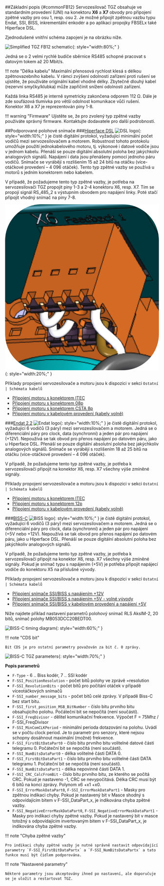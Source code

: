 ##Základní popis {#commonFB12}
Servozesilovač TGZ obsahuje ve standardním provedení (UNI) na konektoru **X6** a **X7** obvody pro připojení zpětné vazby pro osu 1, resp. osu 2.
Je možné připojit zpětnou vazbu typu Endat, SSI, BISS, inkrementální enkodér a po aplikaci propojky FBSELx také Hiperface DSL.   

Zjednodušené vnitřní schéma zapojení je na obrázku níže.

![Simplified TGZ FB12 schematic](../img/FB12internals.svg){: style="width:80%;" }

Jedná se o 2 velmi rychlé budiče sběrnice RS485 schopné pracovat s datovým tokem až 20 Mbit/s.

!!! note "Délka kabelu"
	Maximální přenosová rychlost klesá s délkou zpětnovazebního kabelu.
	V rámci zvýšení odolnosti zařízení proti rušení se ujistěte, že používáte originální kabel vhodné délky.
	Zbytečně dlouhý kabel (rezervní smyčky/klubka) může zapříčinit snížení odolnosti zařízení.

Každá linka RS485 je interně symetricky zakončena odporem 112 Ω.
Dále je zde soufázová tlumivka pro větší odolnost komunikace vůči rušení.
Konektor X6 a X7 je reprezentován piny 1-8.   

!!! warning "Firmware"
	Ujistěte se, že pro zvolený typ zpětné vazby používáte správný firmware.
	Kontaktujte dodavatele pro další podrobnosti.
	
##Podporované polohové snímače
###[Hiperface DSL](https://www.hiperfacedsl.com/index_en.html)
![DSL logo](../img/HiperfaceDSLLogo.png){: style="width:10%;" } je čistě digitální protokol, vyžadující minimální počet vodičů mezi servozesilovačem a motorem.
Robustnost tohoto protokolu umožňuje použití jednokabelového motoru, tj. výkonové i datové vodiče jsou v jednom kabelu.
Přenáší se pouze digitální absolutní poloha bez jakýchkoliv analogových signálů. Napájení i data jsou přenášeny pomocí jednoho páru vodičů.
Snímače se vyrábějí s rozlišením 15 až 24 bitů na otáčku (více-otáčkové provedení – 4 096 otáček).
Tento typ zpětné vazby se používá u motorů s jedním konektorem nebo kabelem.   

V případě, že požadujeme tento typ zpětné vazby, je potřeba na servozesilovači TGZ propojit piny 1-3 a 2-4 konektoru X6, resp. X7.
Tím se propojí signál RS_485_2 s výstupním obvodem pro napájení linky.
Poté stačí připojit vhodný snímač na piny 7-8.   

![FB1_2 DSL connection](../img/FB12_DSL1.webp){: style="width:20%;" }

Příklady propojení servozesilovače a motoru jsou k dispozici v sekci `Ostatní | Schémata kabelů`   

- [Připojení motoru s konektorem ITEC](../../CZ/ETC/TGcable/md/description.md#Z1)
- [Připojení motoru s konektorem 08p](../../CZ/ETC/TGcable/md/description.md#Z2)
- [Připojení motoru s konektorem CSTA 8p](../../CZ/ETC/TGcable/md/description.md#Z3)
- [Připojení motoru v kabelovém provedení (kabely volně)](../../CZ/ETC/TGcable/md/description.md#Z4)

###[Endat 2.2](https://endat.heidenhain.com/endat2)
![Endat logo](../img/Endat2_2Logo.png){: style="width:10%;" } je čistě digitální protokol, vyžadující 6 vodičů (3 páry) mezi servozesilovačem a motorem.
Jedná se o diferenciální páry pro clock, data (synchronní) a jeden pár pro napájení (+12V).
Nepoužívá se tak obvod pro přenos napájení po datovém páru, jako u Hiperface DSL.
Přenáší se pouze digitální absolutní poloha bez jakýchkoliv analogových signálů.
Snímače se vyrábějí s rozlišením 18 až 25 bitů na otáčku (více-otáčkové provedení – 4 096 otáček).   

V případě, že požadujeme tento typ zpětné vazby, je potřeba k servozesilovači připojit na konektor X6, resp. X7 všechny výše zmíněné  signály.

Příklady propojení servozesilovače a motoru jsou k dispozici v sekci `Ostatní | Schémata kabelů`

- [Připojení motoru s konektorem ITEC](../../CZ/ETC/TGcable/md/description.md#Z10)
- [Připojení motoru s konektorem 12p](../../CZ/ETC/TGcable/md/description.md#Z9)
- [Připojení motoru v kabelovém provedení (kabely volně)](../../CZ/ETC/TGcable/md/description.md#Z11)

###[BISS-C](https://biss-interface.com/)
![BISS logo](../img/BISSlogo.png){: style="width:10%;" } je čistě digitální protokol, vyžadující 6 vodičů (3 páry) mezi servozesilovačem a motorem.
Jedná se o diferenciální páry pro clock, data (synchronní) a jeden pár pro napájení (+5V nebo +12V).
Nepoužívá se tak obvod pro přenos napájení po datovém páru, jako u Hiperface DSL.
Přenáší se pouze digitální absolutní poloha bez jakýchkoliv analogových signálů.   

V případě, že požadujeme tento typ zpětné vazby, je potřeba k servozesilovači připojit na konektor X6, resp. X7 všechny výše zmíněné signály.
Pokud je snímač typu s napájením (+5V) je potřeba připojit napájecí vodiče do konektoru X5 na příslušné vývody.

Příklady propojení servozesilovače a motoru jsou k dispozici v sekci `Ostatní | Schémata kabelů`

- [Připojení snímače SSI/BISS s napájením +12V](../../CZ/ETC/TGcable/md/description.md#Z15)
- [Připojení snímače SSI/BISS s napájením +5V - volné vývody](../../CZ/ETC/TGcable/md/description.md#Z16)
- [Připojení snímače SSI/BISS v kabelovém provedení a napájení +5V](../../CZ/ETC/TGcable/md/description.md#Z14)

Níže najdete příklad nastavení parametrů polohový snímač RLS AksIM-2, 20 bitů, snímač polohy MB053DCC20BEDT00.

![BISS-C timing diagram](../img/BISS-Ctiming.png){: style="width:60%;" }

!!! note "CDS bit"

	Bit CDS je pro ostatní parametry považován za bit č. 0 zprávy.
	
![BISS-C TGZ parameters](../img/BISS-C_TGZparams.png){: style="width:70%;" }

**Popis parametrů**   

- `F-Type` - 6 .. Biss kodér, 7 .. SSI kodér
- `F-SSI_PositionResolution` - počet bitů polohy ve zprávě =resolution
- `F-SSI_RevolutionBits` - počet bitů pro počítání otáček v případě víceotáčkových snímačů
- `F-SSI_number_message_bits` - počet bitů celé zprávy. V případě Biss-C bez start bitu.
- `F-SSI_first_position_MSB_BitNumber` - číslo bitu prvního bitu obsahujícího polohu. Počáteční bit se nepočítá (není součástí).
- `F-SSI_FreqDivisor` - dělitel komunikační frekvence.  Výpočet F = 75Mhz / F-SSI_FreqDivisor
- `F-SSI_MinComCLKPeriod` - minimální perioda dotazování na polohu. Uvádí se v počtu clock period. Je to parametr pro senzory, které nejsou schopny dosáhnout maximální (možné) frekvence.
- `F-SSI_FirstBitDataPart0` - číslo bitu prvního bitu volitelné datové části telegramu 0. Počáteční bit se nepočítá (není součástí).
- `F-SSI_NumBitsDataPart0` - délka volitelné části DATA 0.
- `F-SSI_FirstBitDataPart1` - číslo bitu prvního bitu volitelné části DATA telegramu 1. Počáteční bit se nepočítá (není součástí).
- `F-SSI_NumBitsDataPart1` - délka nepovinné části DATA 1.
- `F-SSI_CRC_CalcFromBit` - číslo bitu prvního bitu, ze kterého se počítá CRC. Pokud je nastaveno -1, CRC se nevypočítává. Délka CRC musí být 6 bitů na konci zprávy. Polynom x6 +x1 +x0.  
- `F-SSI_ErrorMaskDataPart0`, `F-SSI_ErrorMaskDataPart1` - Masky pro zpětnou indikaci chyby. Pokud je nastavený bit v Masce shodný s odpovídajícím bitem v F-SSI_DataPart_x, je indikována chyba zpětné vazby.
- `F-SSI_NegativeErrorMaskDataPart0`, `F-SSI_NegativeErrorMaskDataPart1` - Masky pro indikaci chyby zpětné vazby. Pokud je nastavený bit v masce totožný s odpovídajícím invertovaným bitem v F-SSI_DataPart_x, je indikována chyba zpětné vazby.  

!!! note "Chyba zpětné vazby"

	Pro indikaci chyby zpětné vazby je nutné správně nastavit odpovídající parametry `F-SSI_FirstBitDataPartx` a `F-SSI_NumBitsDataPartx` a tato funkce musí být čidlem podporována.    
	
!!! note "Nastavené parametry"

	Některé parametry jsou akceptovány ihned po nastavení, ale doporučuje se je uložit a restartovat TGZ.
